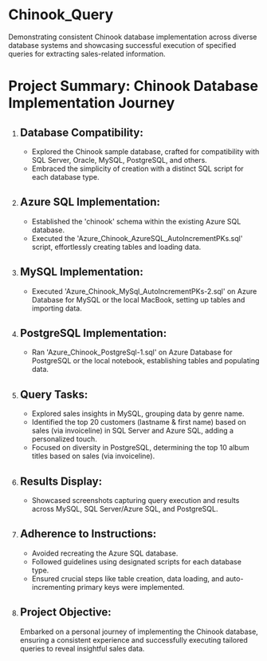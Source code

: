 # Chinook_Query
Demonstrating consistent Chinook database implementation across diverse database systems and showcasing successful execution of specified queries for extracting sales-related information.
<!DOCTYPE html>
<html lang="en">
<head>
    <meta charset="UTF-8">
    <meta name="viewport" content="width=device-width, initial-scale=1.0">
    <title> Chinook Database Project Summary </title>
</head>
<body>
   <h1>Project Summary: Chinook Database Implementation Journey</h1>
  <ol>
        <li>
            <h2>Database Compatibility:</h2>
            <ul>
                <li>Explored the Chinook sample database, crafted for compatibility with SQL Server, Oracle, MySQL, PostgreSQL, and others.</li>
                <li>Embraced the simplicity of creation with a distinct SQL script for each database type.</li>
            </ul>
        </li>
        <li>
            <h2>Azure SQL Implementation:</h2>
            <ul>
                <li>Established the 'chinook' schema within the existing Azure SQL database.</li>
                <li>Executed the 'Azure_Chinook_AzureSQL_AutoIncrementPKs.sql' script, effortlessly creating tables and loading data.</li>
            </ul>
        </li>
        <li>
            <h2>MySQL Implementation:</h2>
            <ul>
                <li>Executed 'Azure_Chinook_MySql_AutoIncrementPKs-2.sql' on Azure Database for MySQL or the local MacBook, setting up tables and importing data.</li>
            </ul>
        </li>
        <li>
            <h2>PostgreSQL Implementation:</h2>
            <ul>
                <li>Ran 'Azure_Chinook_PostgreSql-1.sql' on Azure Database for PostgreSQL or the local notebook, establishing tables and populating data.</li>
            </ul>
        </li>
        <li>
            <h2>Query Tasks:</h2>
            <ul>
                <li>Explored sales insights in MySQL, grouping data by genre name.</li>
                <li>Identified the top 20 customers (lastname & first name) based on sales (via invoiceline) in SQL Server and Azure SQL, adding a personalized touch.</li>
                <li>Focused on diversity in PostgreSQL, determining the top 10 album titles based on sales (via invoiceline).</li>
            </ul>
        </li>
        <li>
            <h2>Results Display:</h2>
            <ul>
                <li>Showcased screenshots capturing query execution and results across MySQL, SQL Server/Azure SQL, and PostgreSQL.</li>
            </ul>
        </li>
        <li>
            <h2>Adherence to Instructions:</h2>
            <ul>
                <li>Avoided recreating the Azure SQL database.</li>
                <li>Followed guidelines using designated scripts for each database type.</li>
                <li>Ensured crucial steps like table creation, data loading, and auto-incrementing primary keys were implemented.</li>
            </ul>
        </li>
        <li>
            <h2>Project Objective:</h2>
            <p>Embarked on a personal journey of implementing the Chinook database, ensuring a consistent experience and successfully executing tailored queries to reveal insightful sales data.</p>
        </li>
    </ol>

</body>

</html>
